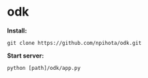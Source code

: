 ﻿# odk

**Install:**

```
git clone https://github.com/npihota/odk.git
```

**Start server:**

```
python [path]/odk/app.py
```
